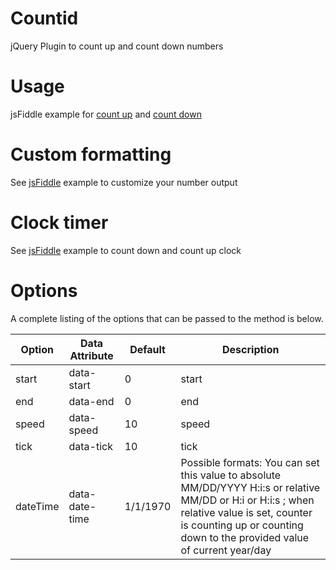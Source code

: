 # Countid
jQuery Plugin to count up and count down numbers

# Usage
jsFiddle example for [count up](https://jsfiddle.net/miso25/x89kLoqc/) and [count down](https://jsfiddle.net/miso25/4a4j0bgd/)

# Custom formatting
See [jsFiddle](https://jsfiddle.net/miso25/f3vu8pdh/) example to customize your number output 

# Clock timer
See [jsFiddle](https://jsfiddle.net/miso25/kLnkrzz4/) example to count down and count up clock 

# Options
A complete listing of the options that can be passed to the method is below.

Option | Data Attribute | Default | Description
----|------|----|----
start | data-start  | 0  | start
end | data-end  | 0  | end
speed | data-speed  | 10  | speed
tick | data-tick  | 10  | tick
dateTime | data-date-time  | 1/1/1970 | Possible formats: You can set this value to absolute MM/DD/YYYY H:i:s or relative MM/DD or H:i or H:i:s ; when relative value is set, counter is counting up or counting down to the provided value of current year/day
